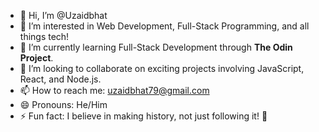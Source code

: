 - 👋 Hi, I’m @Uzaidbhat  
- 👀 I’m interested in Web Development, Full-Stack Programming, and all things tech!  
- 🌱 I’m currently learning Full-Stack Development through **The Odin Project**.  
- 💞️ I’m looking to collaborate on exciting projects involving JavaScript, React, and Node.js.  
- 📫 How to reach me: uzaidbhat79@gmail.com 
- 😄 Pronouns: He/Him  
- ⚡ Fun fact: I believe in making history, not just following it! 🚀
<!---
Uzaidbhat/Uzaidbhat is a ✨ special ✨ repository because its `README.md` (this file) appears on your GitHub profile.
You can click the Preview link to take a look at your changes.
--->
